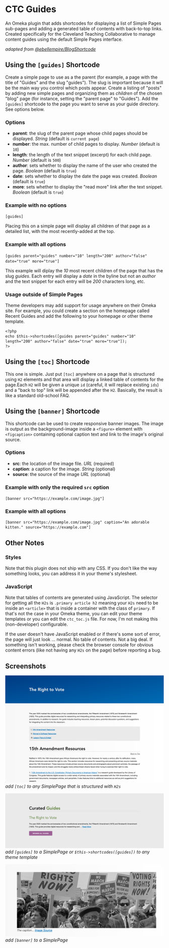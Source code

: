 # CTC Guides

An Omeka plugin that adds shortcodes for displaying a list of Simple Pages sub-pages and adding a generated table of contents with back-to-top links. Created specifically for the Cleveland Teaching Collaborative to manage content guides using the default Simple Pages interface.

_adapted from [@ebellempire/BlogShortcode](https://github.com/ebellempire/BlogShortcode)_

## Using the `[guides]` Shortcode

Create a simple page to use as a the parent (for example, a page with the title of "Guides" and the slug "guides"). The slug is important because it will be the main way you control which posts appear. Create a listing of "posts" by adding new simple pages and organizing them as _children_ of the chosen "blog" page (for instance, setting the "parent page" to "Guides"). Add the `[guides]` shortcode to the page you want to serve as your guide directory. See options below.

### Options

- **parent**: the slug of the parent page whose child pages should be displayed. _String_ (default is `current page`)
- **number**: the max. number of child pages to display. _Number_ (default is `10`)
- **length**: the length of the text snippet (excerpt) for each child page. _Number_ (default is `500`)
- **author**: sets whether to display the name of the user who created the page. _Boolean_ (default is `true`)
- **date**: sets whether to display the date the page was created. _Boolean_ (default is `true`)
- **more**: sets whether to display the "read more" link after the text snippet. _Boolean_ (default is `true`)

### Example with no options

`[guides]`

Placing this on a simple page will display all children of that page as a detailed list, with the most recently-added at the top.

### Example with all options

`[guides parent="guides" number="10" length="200" author="false" date="true" more="true"]`

This example will diplay the _10_ most recent children of the page that has the slug _guides_. Each entry will display a _date_ in the byline but not an _author_ and the text snippet for each entry will be _200_ characters long, etc.

### Usage outside of Simple Pages

Theme developers may add support for usage anywhere on their Omeka site. For example, you could create a section on the homepage called Recent Guides and add the following to your homepage or other theme template.

```
<?php
echo $this->shortcodes([guides parent="guides" number="10" length="200" author="false" date="true" more="true"]);
?>
```

## Using the `[toc]` Shortcode

This one is simple. Just put `[toc]` anywhere on a page that is structured using `H2` elements and that area will display a linked table of contents for the page.Each `H2` will be given a unique `id` (careful, it will replace existing `ids`) and a "back to top" link will be appended after the `H2`. Basically, the result is like a standard old-school FAQ.

## Using the `[banner]` Shortcode

This shortcode can be used to create responsive banner images. The image is output as the background-image inside a `<figure>` element with `<figcaption>` containing optional caption text and link to the image's original source.

### Options

- **src**: the location of the image file. _URL_ (required)
- **caption**: a caption for the image. _String_ (optional)
- **source**: the source of the image _URL_ (optional)

### Example with only the required `src` option

`[banner src="https://example.com/image.jpg"]`

### Example with all options

```
[banner src="https://example.com/image.jpg" caption="An adorable kitten." source="https://example.com"]
```

## Other Notes

### Styles

Note that this plugin does not ship with any CSS. If you don't like the way something looks, you can address it in your theme's stylesheet.

### JavaScript

Note that tables of contents are generated using JavaScript. The selector for getting all the `H2s` is `.primary article h2` meaning your `H2s` need to be inside an `<article>` that is inside a container with the class of `primary`. If that's not the case in your Omeka theme, you can edit your theme templates or you can edit the `ctc_toc.js` file. For now, I'm not making this (non-developer) configurable.

If the user doesn't have JavaScript enabled or if there's some sort of error, the page will just look ... normal. No table of contents. Not a big deal. If something isn't working, please check the browser console for obvious content errors (like not having any `H2s` on the page) before reporting a bug.

## Screenshots

![Screenshot](plugin.png)
_add `[toc]` to any SimplePage that is structured with `H2s`_

![Screenshot](plugin2.png)
_add `[guides]` to a SimplePage or `$this->shortcodes([guides])` to any theme template_

![Screenshot](plugin3.png)
_add `[banner]` to a SimplePage_
